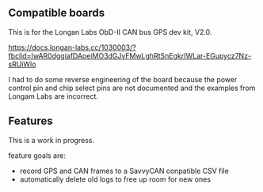 ## Compatible boards

This is for the Longan Labs ObD-II CAN bus GPS dev kit, V2.0.

https://docs.longan-labs.cc/1030003/?fbclid=IwAR0dggiafDAoeiMO3dGJvFMwLghRtSnEgkrIWLar-EGupycz7Nz-sRUiWlo

I had to do some reverse engineering of the board because the
power control pin and chip select pins are not documented and
the examples from Longam Labs are incorrect.

## Features

This is a work in progress.

feature goals are:
- record GPS and CAN frames to a SavvyCAN conpatible CSV file
- automatically delete old logs to free up room for new ones
